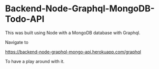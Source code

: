 # Backend-Node-Graphql-MongoDB-Todo-API

This was built using Node with a MongoDB database with Graphql.

Navigate to 

https://backend-node-graphql-mongo-api.herokuapp.com/graphql

To have a play around with it.
